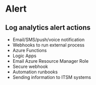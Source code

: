 # Alert

## Log analytics alert actions
- Email/SMS/push/voice notification
- Webhooks to run external process
- Azure Functions
- Logic Apps
- Email Azure Resource Manager Role
- Secure webhook
- Automation runbooks
- Sending information to ITSM systems
